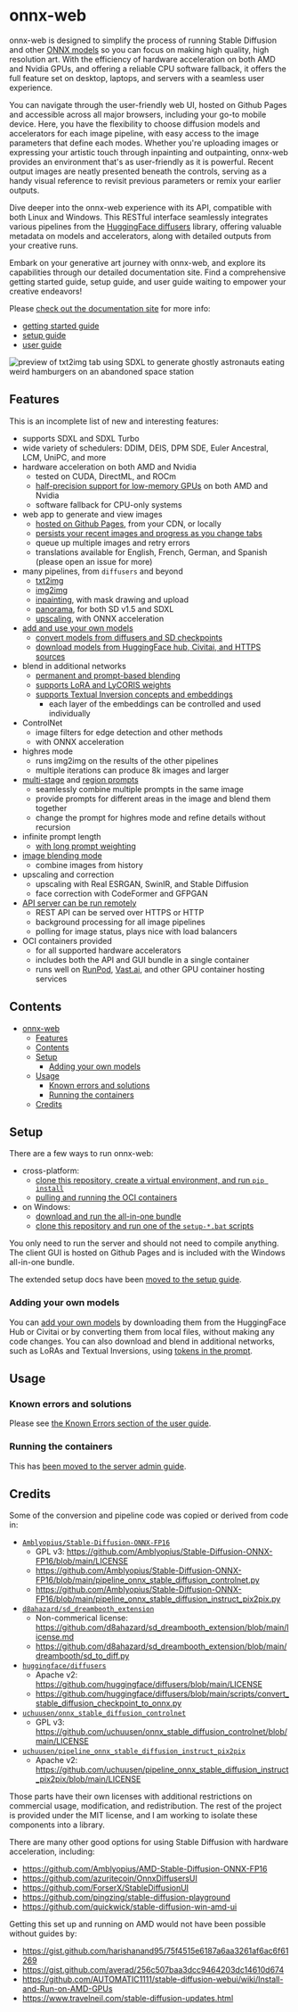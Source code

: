 # onnx-web

onnx-web is designed to simplify the process of running Stable Diffusion and other [ONNX models](https://onnx.ai) so you
can focus on making high quality, high resolution art. With the efficiency of hardware acceleration on both AMD and
Nvidia GPUs, and offering a reliable CPU software fallback, it offers the full feature set on desktop, laptops, and
servers with a seamless user experience.

You can navigate through the user-friendly web UI, hosted on Github Pages and accessible across all major browsers,
including your go-to mobile device. Here, you have the flexibility to choose diffusion models and accelerators for each
image pipeline, with easy access to the image parameters that define each modes. Whether you're uploading images or
expressing your artistic touch through inpainting and outpainting, onnx-web provides an environment that's as
user-friendly as it is powerful. Recent output images are neatly presented beneath the controls, serving as a handy
visual reference to revisit previous parameters or remix your earlier outputs.

Dive deeper into the onnx-web experience with its API, compatible with both Linux and Windows. This RESTful interface
seamlessly integrates various pipelines from the [HuggingFace diffusers](https://huggingface.co/diffusers/main/en/index)
library, offering valuable metadata on models and accelerators, along with detailed outputs from your creative runs.

Embark on your generative art journey with onnx-web, and explore its capabilities through our detailed documentation
site. Find a comprehensive getting started guide, setup guide, and user guide waiting to empower your creative
endeavors!

Please [check out the documentation site](https://www.onnx-web.ai/docs/) for more info:

- [getting started guide](https://www.onnx-web.ai/docs/getting-started/)
- [setup guide](https://www.onnx-web.ai/docs/setup-guide/)
- [user guide](https://www.onnx-web.ai/docs/user-guide/)

![preview of txt2img tab using SDXL to generate ghostly astronauts eating weird hamburgers on an abandoned space station](./readme-sdxl.png)

## Features

This is an incomplete list of new and interesting features:

- supports SDXL and SDXL Turbo
- wide variety of schedulers: DDIM, DEIS, DPM SDE, Euler Ancestral, LCM, UniPC, and more
- hardware acceleration on both AMD and Nvidia
  - tested on CUDA, DirectML, and ROCm
  - [half-precision support for low-memory GPUs](./user-guide.md#optimizing-models-for-lower-memory-usage) on both
    AMD and Nvidia
  - software fallback for CPU-only systems
- web app to generate and view images
  - [hosted on Github Pages](https://ssube.github.io/onnx-web), from your CDN, or locally
  - [persists your recent images and progress as you change tabs](./user-guide.md#image-history)
  - queue up multiple images and retry errors
  - translations available for English, French, German, and Spanish (please open an issue for more)
- many pipelines, from `diffusers` and beyond
  - [txt2img](./user-guide.md#txt2img-tab)
  - [img2img](./user-guide.md#img2img-tab)
  - [inpainting](./user-guide.md#inpaint-tab), with mask drawing and upload
  - [panorama](./user-guide.md#panorama-pipeline), for both SD v1.5 and SDXL
  - [upscaling](./user-guide.md#upscale-tab), with ONNX acceleration
- [add and use your own models](./user-guide.md#adding-your-own-models)
  - [convert models from diffusers and SD checkpoints](./converting-models.md)
  - [download models from HuggingFace hub, Civitai, and HTTPS sources](./user-guide.md#model-sources)
- blend in additional networks
  - [permanent and prompt-based blending](./user-guide.md#permanently-blending-additional-networks)
  - [supports LoRA and LyCORIS weights](./user-guide.md#lora-tokens)
  - [supports Textual Inversion concepts and embeddings](./user-guide.md#textual-inversion-tokens)
    - each layer of the embeddings can be controlled and used individually
- ControlNet
  - image filters for edge detection and other methods
  - with ONNX acceleration
- highres mode
  - runs img2img on the results of the other pipelines
  - multiple iterations can produce 8k images and larger
- [multi-stage](./user-guide.md#prompt-stages) and [region prompts](./user-guide.md#region-tokens)
  - seamlessly combine multiple prompts in the same image
  - provide prompts for different areas in the image and blend them together
  - change the prompt for highres mode and refine details without recursion
- infinite prompt length
  - [with long prompt weighting](./user-guide.md#long-prompt-weighting)
- [image blending mode](./user-guide.md#blend-tab)
  - combine images from history
- upscaling and correction
  - upscaling with Real ESRGAN, SwinIR, and Stable Diffusion
  - face correction with CodeFormer and GFPGAN
- [API server can be run remotely](./server-admin.md)
  - REST API can be served over HTTPS or HTTP
  - background processing for all image pipelines
  - polling for image status, plays nice with load balancers
- OCI containers provided
  - for all supported hardware accelerators
  - includes both the API and GUI bundle in a single container
  - runs well on [RunPod](https://www.runpod.io/), [Vast.ai](https://vast.ai/), and other GPU container hosting services

## Contents

- [onnx-web](#onnx-web)
  - [Features](#features)
  - [Contents](#contents)
  - [Setup](#setup)
    - [Adding your own models](#adding-your-own-models)
  - [Usage](#usage)
    - [Known errors and solutions](#known-errors-and-solutions)
    - [Running the containers](#running-the-containers)
  - [Credits](#credits)

## Setup

There are a few ways to run onnx-web:

- cross-platform:
  - [clone this repository, create a virtual environment, and run `pip install`](./setup-guide.md#cross-platform-method)
  - [pulling and running the OCI containers](./server-admin.md#running-the-containers)
- on Windows:
  - [download and run the all-in-one bundle](./setup-guide.md#windows-all-in-one-bundle)
  - [clone this repository and run one of the `setup-*.bat` scripts](./setup-guide.md#windows-python-installer)

You only need to run the server and should not need to compile anything. The client GUI is hosted on Github Pages and
is included with the Windows all-in-one bundle.

The extended setup docs have been [moved to the setup guide](./setup-guide.md).

### Adding your own models

You can [add your own models](././user-guide.md#adding-your-own-models) by downloading them from the HuggingFace Hub
or Civitai or by converting them from local files, without making any code changes. You can also download and blend in
additional networks, such as LoRAs and Textual Inversions, using [tokens in the
prompt](./user-guide.md#prompt-tokens).

## Usage

### Known errors and solutions

Please see [the Known Errors section of the user guide](https://github.com/ssube/onnx-web/blob/main/./user-guide.md#known-errors).

### Running the containers

This has [been moved to the server admin guide](./server-admin.md#running-the-containers).

## Credits

Some of the conversion and pipeline code was copied or derived from code in:

- [`Amblyopius/Stable-Diffusion-ONNX-FP16`](https://github.com/Amblyopius/Stable-Diffusion-ONNX-FP16)
  - GPL v3: https://github.com/Amblyopius/Stable-Diffusion-ONNX-FP16/blob/main/LICENSE
  - https://github.com/Amblyopius/Stable-Diffusion-ONNX-FP16/blob/main/pipeline_onnx_stable_diffusion_controlnet.py
  - https://github.com/Amblyopius/Stable-Diffusion-ONNX-FP16/blob/main/pipeline_onnx_stable_diffusion_instruct_pix2pix.py
- [`d8ahazard/sd_dreambooth_extension`](https://github.com/d8ahazard/sd_dreambooth_extension)
  - Non-commerical license: https://github.com/d8ahazard/sd_dreambooth_extension/blob/main/license.md
  - https://github.com/d8ahazard/sd_dreambooth_extension/blob/main/dreambooth/sd_to_diff.py
- [`huggingface/diffusers`](https://github.com/huggingface/diffusers)
  - Apache v2: https://github.com/huggingface/diffusers/blob/main/LICENSE
  - https://github.com/huggingface/diffusers/blob/main/scripts/convert_stable_diffusion_checkpoint_to_onnx.py
- [`uchuusen/onnx_stable_diffusion_controlnet`](https://github.com/uchuusen/onnx_stable_diffusion_controlnet)
  - GPL v3: https://github.com/uchuusen/onnx_stable_diffusion_controlnet/blob/main/LICENSE
- [`uchuusen/pipeline_onnx_stable_diffusion_instruct_pix2pix`](https://github.com/uchuusen/pipeline_onnx_stable_diffusion_instruct_pix2pix)
  - Apache v2: https://github.com/uchuusen/pipeline_onnx_stable_diffusion_instruct_pix2pix/blob/main/LICENSE

Those parts have their own licenses with additional restrictions on commercial usage, modification, and redistribution.
The rest of the project is provided under the MIT license, and I am working to isolate these components into a library.

There are many other good options for using Stable Diffusion with hardware acceleration, including:

- https://github.com/Amblyopius/AMD-Stable-Diffusion-ONNX-FP16
- https://github.com/azuritecoin/OnnxDiffusersUI
- https://github.com/ForserX/StableDiffusionUI
- https://github.com/pingzing/stable-diffusion-playground
- https://github.com/quickwick/stable-diffusion-win-amd-ui

Getting this set up and running on AMD would not have been possible without guides by:

- https://gist.github.com/harishanand95/75f4515e6187a6aa3261af6ac6f61269
- https://gist.github.com/averad/256c507baa3dcc9464203dc14610d674
- https://github.com/AUTOMATIC1111/stable-diffusion-webui/wiki/Install-and-Run-on-AMD-GPUs
- https://www.travelneil.com/stable-diffusion-updates.html

